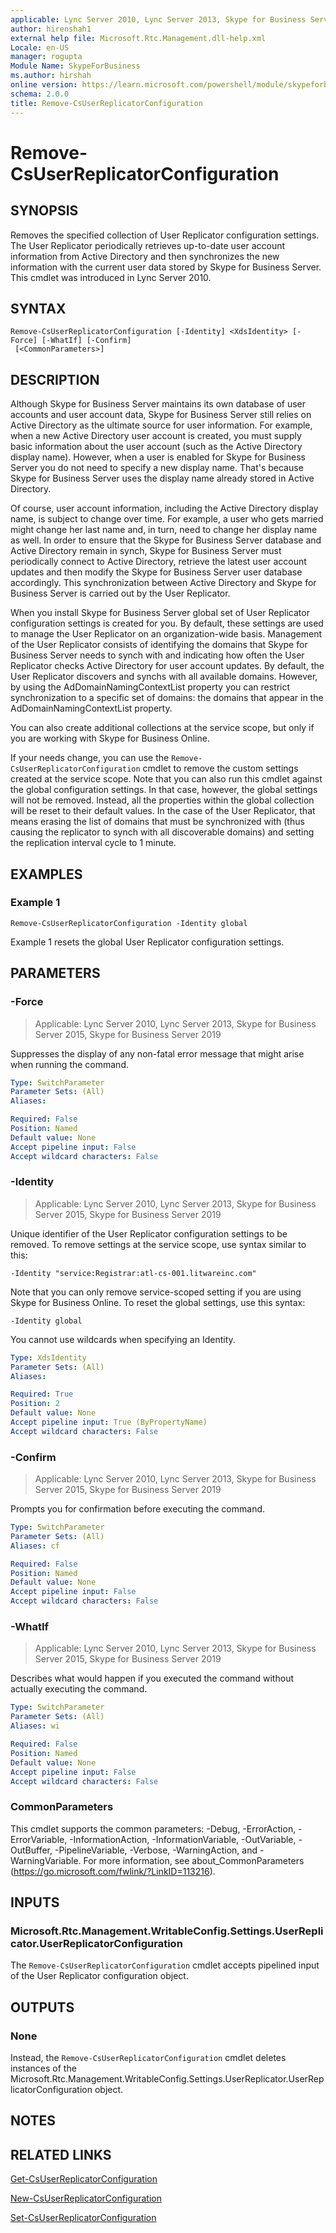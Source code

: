 ```yaml
---
applicable: Lync Server 2010, Lync Server 2013, Skype for Business Server 2015, Skype for Business Server 2019
author: hirenshah1
external help file: Microsoft.Rtc.Management.dll-help.xml
Locale: en-US
manager: rogupta
Module Name: SkypeForBusiness
ms.author: hirshah
online version: https://learn.microsoft.com/powershell/module/skypeforbusiness/remove-csuserreplicatorconfiguration
schema: 2.0.0
title: Remove-CsUserReplicatorConfiguration
---
```


# Remove-CsUserReplicatorConfiguration

## SYNOPSIS
Removes the specified collection of User Replicator configuration settings.
The User Replicator periodically retrieves up-to-date user account information from Active Directory and then synchronizes the new information with the current user data stored by Skype for Business Server.
This cmdlet was introduced in Lync Server 2010.


## SYNTAX

```
Remove-CsUserReplicatorConfiguration [-Identity] <XdsIdentity> [-Force] [-WhatIf] [-Confirm]
 [<CommonParameters>]
```

## DESCRIPTION
Although Skype for Business Server maintains its own database of user accounts and user account data, Skype for Business Server still relies on Active Directory as the ultimate source for user information.
For example, when a new Active Directory user account is created, you must supply basic information about the user account (such as the Active Directory display name).
However, when a user is enabled for Skype for Business Server you do not need to specify a new display name.
That's because Skype for Business Server uses the display name already stored in Active Directory.

Of course, user account information, including the Active Directory display name, is subject to change over time.
For example, a user who gets married might change her last name and, in turn, need to change her display name as well.
In order to ensure that the Skype for Business Server database and Active Directory remain in synch, Skype for Business Server must periodically connect to Active Directory, retrieve the latest user account updates and then modify the Skype for Business Server user database accordingly.
This synchronization between Active Directory and Skype for Business Server is carried out by the User Replicator.

When you install Skype for Business Server global set of User Replicator configuration settings is created for you.
By default, these settings are used to manage the User Replicator on an organization-wide basis.
Management of the User Replicator consists of identifying the domains that Skype for Business Server needs to synch with and indicating how often the User Replicator checks Active Directory for user account updates.
By default, the User Replicator discovers and synchs with all available domains.
However, by using the AdDomainNamingContextList property you can restrict synchronization to a specific set of domains: the domains that appear in the AdDomainNamingContextList property.

You can also create additional collections at the service scope, but only if you are working with Skype for Business Online.

If your needs change, you can use the `Remove-CsUserReplicatorConfiguration` cmdlet to remove the custom settings created at the service scope.
Note that you can also run this cmdlet against the global configuration settings.
In that case, however, the global settings will not be removed.
Instead, all the properties within the global collection will be reset to their default values.
In the case of the User Replicator, that means erasing the list of domains that must be synchronized with (thus causing the replicator to synch with all discoverable domains) and setting the replication interval cycle to 1 minute.


## EXAMPLES

### Example 1
```
Remove-CsUserReplicatorConfiguration -Identity global
```

Example 1 resets the global User Replicator configuration settings.


## PARAMETERS

### -Force

> Applicable: Lync Server 2010, Lync Server 2013, Skype for Business Server 2015, Skype for Business Server 2019

Suppresses the display of any non-fatal error message that might arise when running the command.

```yaml
Type: SwitchParameter
Parameter Sets: (All)
Aliases:

Required: False
Position: Named
Default value: None
Accept pipeline input: False
Accept wildcard characters: False
```

### -Identity

> Applicable: Lync Server 2010, Lync Server 2013, Skype for Business Server 2015, Skype for Business Server 2019

Unique identifier of the User Replicator configuration settings to be removed.
To remove settings at the service scope, use syntax similar to this:

`-Identity "service:Registrar:atl-cs-001.litwareinc.com"`

Note that you can only remove service-scoped setting if you are using Skype for Business Online.
To reset the global settings, use this syntax:

`-Identity global`

You cannot use wildcards when specifying an Identity.


```yaml
Type: XdsIdentity
Parameter Sets: (All)
Aliases:

Required: True
Position: 2
Default value: None
Accept pipeline input: True (ByPropertyName)
Accept wildcard characters: False
```

### -Confirm

> Applicable: Lync Server 2010, Lync Server 2013, Skype for Business Server 2015, Skype for Business Server 2019

Prompts you for confirmation before executing the command.

```yaml
Type: SwitchParameter
Parameter Sets: (All)
Aliases: cf

Required: False
Position: Named
Default value: None
Accept pipeline input: False
Accept wildcard characters: False
```

### -WhatIf

> Applicable: Lync Server 2010, Lync Server 2013, Skype for Business Server 2015, Skype for Business Server 2019

Describes what would happen if you executed the command without actually executing the command.

```yaml
Type: SwitchParameter
Parameter Sets: (All)
Aliases: wi

Required: False
Position: Named
Default value: None
Accept pipeline input: False
Accept wildcard characters: False
```

### CommonParameters
This cmdlet supports the common parameters: -Debug, -ErrorAction, -ErrorVariable, -InformationAction, -InformationVariable, -OutVariable, -OutBuffer, -PipelineVariable, -Verbose, -WarningAction, and -WarningVariable. For more information, see about_CommonParameters (https://go.microsoft.com/fwlink/?LinkID=113216).

## INPUTS

### Microsoft.Rtc.Management.WritableConfig.Settings.UserReplicator.UserReplicatorConfiguration

The `Remove-CsUserReplicatorConfiguration` cmdlet accepts pipelined input of the User Replicator configuration object.

## OUTPUTS

### None
Instead, the `Remove-CsUserReplicatorConfiguration` cmdlet deletes instances of the Microsoft.Rtc.Management.WritableConfig.Settings.UserReplicator.UserReplicatorConfiguration object.

## NOTES

## RELATED LINKS

[Get-CsUserReplicatorConfiguration](Get-CsUserReplicatorConfiguration.md)

[New-CsUserReplicatorConfiguration](New-CsUserReplicatorConfiguration.md)

[Set-CsUserReplicatorConfiguration](Set-CsUserReplicatorConfiguration.md)
